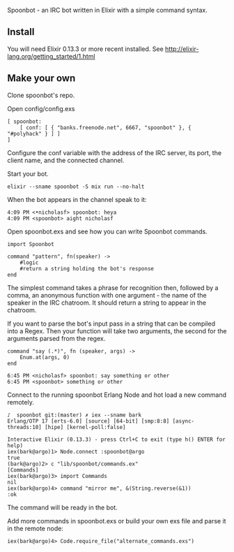 Spoonbot - an IRC bot written in Elixir with a simple command syntax.

## Install

You will need Elixir 0.13.3 or more recent installed. See http://elixir-lang.org/getting_started/1.html

## Make your own

Clone spoonbot's repo.

Open config/config.exs 

```
[ spoonbot: 
    [ conf: [ { "banks.freenode.net", 6667, "spoonbot" }, { "#polyhack" } ] ] 
]

```
Configure the conf variable with the address of the IRC server, its port, the client name, and the connected channel.

Start your bot.

```
elixir --sname spoonbot -S mix run --no-halt
```

When the bot appears in the channel speak to it:

```
4:09 PM <•nicholasf> spoonbot: heya
4:09 PM <spoonbot> aight nicholasf

```

Open spoonbot.exs and see how you can write Spoonbot commands.

```
import Spoonbot

command "pattern", fn(speaker) -> 
    #logic
    #return a string holding the bot's response
end
```
The simplest command takes a phrase for recognition then, followed by a comma, an anonymous function 
with one argument - the name of the speaker in the IRC chatroom. It should return a string to appear in the chatroom.

If you want to parse the bot's input pass in a string that can be compiled into a Regex. Then your function will take two arguments, the second for the arguments parsed from the regex.

```
command "say (.*)", fn (speaker, args) -> 
    Enum.at(args, 0) 
end
```

```
6:45 PM <nicholasf> spoonbot: say something or other
6:45 PM <spoonbot> something or other
````

Connect to the running spoonbot Erlang Node and hot load a new command remotely.

```
♪  spoonbot git:(master) ✗ iex --sname bark
Erlang/OTP 17 [erts-6.0] [source] [64-bit] [smp:8:8] [async-threads:10] [hipe] [kernel-poll:false]

Interactive Elixir (0.13.3) - press Ctrl+C to exit (type h() ENTER for help)
iex(bark@argo)1> Node.connect :spoonbot@argo
true
(bark@argo)2> c "lib/spoonbot/commands.ex"
[Commands]
iex(bark@argo)3> import Commands
nil
iex(bark@argo)4> command "mirror me", &(String.reverse(&1))
:ok

```

The command will be ready in the bot. 

Add more commands in spoonbot.exs or build your own exs file and parse it in the remote node:

```
iex(bark@argo)4> Code.require_file("alternate_commands.exs") 
```
